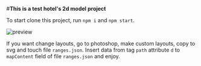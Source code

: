 #**This is a test hotel's 2d model project**

To start clone this project, run `npm i` and `npm start`.

![preview](./preview.gif)

If you want change layouts, go to photoshop, make custom layouts, copy to svg and touch file `ranges.json`. Insert data from tag `path` attribute `d` to `mapContent` field of file `ranges.json` and enjoy.
